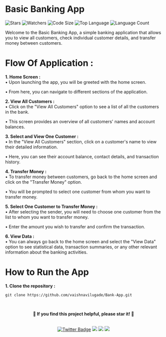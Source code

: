 # Basic Banking App


![Stars](https://img.shields.io/github/stars/vaishnavilugade/Bank-App)
![Watchers](https://img.shields.io/github/watchers/vaishnavilugade/Bank-App?style=social)
![Code Size](https://img.shields.io/github/languages/code-size/vaishnavilugade/Bank-App)
![Top Language](https://img.shields.io/github/languages/top/vaishnavilugade/Bank-App)
 ![Language Count](https://img.shields.io/github/languages/count/vaishnavilugade/Bank-App) 

 
Welcome to the Basic Banking App, a simple banking application that allows you to view all customers, check individual customer details, and transfer money between customers.

# Flow Of Application :
__1. Home Screen :__ <br>
• Upon launching the app, you will be greeted with the home screen.<br>

• From here, you can navigate to different sections of the application.

__2. View All Customers :__ <br>
• Click on the "View All Customers" option to see a list of all the customers in the bank.<br>

• This screen provides an overview of all customers' names and account balances.

__3. Select and View One Customer :__ <br>
• In the "View All Customers" section, click on a customer's name to view their detailed information.<br>

• Here, you can see their account balance, contact details, and transaction history.

__4. Transfer Money :__ <br>
• To transfer money between customers, go back to the home screen and click on the "Transfer Money" option.<br>

• You will be prompted to select one customer from whom you want to transfer money.

__5. Select One Customer to Transfer Money :__ <br>
• After selecting the sender, you will need to choose one customer from the list to whom you want to transfer money.<br>

• Enter the amount you wish to transfer and confirm the transaction.

__6. View Data :__ <br>
• You can always go back to the home screen and select the "View Data" option to see statistical data, transaction summaries, or any other relevant information about the banking activities.

# How to Run the App 
__1. Clone the repository :__
```
git clone https://github.com/vaishnavilugade/Bank-App.git
```
<br>
<p align="center">
  <strong>🌟 If you find this project helpful, please star it! 🌟</strong>
</p>

<br>

<div align="center">
  <a href="https://twitter.com/vaishnavilugade">
    <img src="https://img.shields.io/badge/twitter-Profile-blue?style=flat-square&logo=twitter&labelColor=black" alt="Twitter Badge"></a>
  <a href="https://github.com/vaishnavilugade">
    <img src="https://img.shields.io/badge/GitHub-Profile-red?style=flat-square&logo=github&labelColor=black"></a>
  </a>
  <a href="https://www.codechef.com/vaishnvilugade">
    <img src="https://img.shields.io/badge/codechef-Profile-green?style=flat-square&logo=codechef&labelColor=black"></a>
  <a href="https://www.linkedin.com/in/vaishnvilugade">
    <img src="https://img.shields.io/badge/linkedin-Profile-blue?style=flat-square&logo=linkedin&labelColor=black"></a>
</div>

